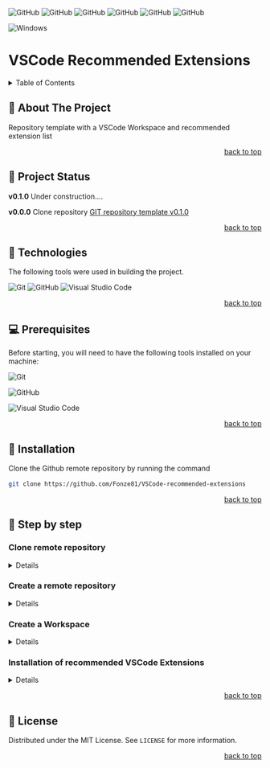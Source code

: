 <!-- Used for back to top link -->
<div id="top"></div>

<!-- Insert badges here. See https://shields.io/ -->
![GitHub](https://img.shields.io/github/v/tag/Fonze81/VSCode-recommended-extensions?style=for-the-badge&logo=github)
![GitHub](https://img.shields.io/github/release-date/Fonze81/VSCode-recommended-extensions?style=for-the-badge&logo=github)
![GitHub](https://img.shields.io/github/last-commit/Fonze81/VSCode-recommended-extensions?style=for-the-badge&logo=github)
![GitHub](https://img.shields.io/github/commit-activity/m/Fonze81/VSCode-recommended-extensions?style=for-the-badge&logo=github)
![GitHub](https://img.shields.io/github/repo-size/Fonze81/VSCode-recommended-extensions?style=for-the-badge&logo=github)
![GitHub](https://img.shields.io/github/license/Fonze81/VSCode-recommended-extensions?style=for-the-badge)

![Windows](https://img.shields.io/badge/Windows-0078D6?style=for-the-badge&logo=windows&logoColor=white)

# VSCode Recommended Extensions

<details>
    <summary>Table of Contents</summary>
    <ol>
        <li><a href="#about-the-project"> 📝 About The Project</a></li>
        <li><a href="#project-status"> 🚧 Project Status</a></li>
        <li><a href="#technologies"> 🔰 Technologies</a></li>
        <li><a href="#prerequisites"> 💻 Prerequisites</a></li>
        <li><a href="#installation"> 🚀 Installation</a></li>
        <li><a href="#step-by-step"> 🚶 Step by step</a></li>
        <ul>
            <li><a href="#clone-remote-repository">Clone remote repository</a></li>
            <li><a href="#create-workspace">Create a Workspace</a></li>
            <li><a href="#vscode extensions">Installation of recommended VSCode Extensions</a></li>
        </ul>
        <li><a href="#license"> 📝 License</a></li>
    </ol>
</details>

<!-- Used for Table of Contents link -->
<div id="about-the-project"></div>

## 📝 About The Project

Repository template with a VSCode Workspace and recommended extension list

<!-- Link to top -->
<p align="right"><a href="#top">back to top</a></p>

<!-- Used for Table of Contents link -->
<div id="project-status"></div>

## 🚧 Project Status

**v0.1.0**  Under construction....

**v0.0.0**  Clone repository [GIT repository template v0.1.0](https://github.com/Fonze81/GIT-repository-template/releases/tag/0.1.0)

<!-- Link to top -->
<p align="right"><a href="#top">back to top</a></p>

<!-- Used for Table of Contents link -->
<div id="technologies"></div>

## 🔰 Technologies

The following tools were used in building the project.

<!-- For more badges see: https://github.com/Ileriayo/markdown-badges -->
![Git](https://img.shields.io/badge/git-%23F05033.svg?style=for-the-badge&logo=git&logoColor=white)
![GitHub](https://img.shields.io/badge/github-%23121011.svg?style=for-the-badge&logo=github&logoColor=white)
![Visual Studio Code](https://img.shields.io/badge/Visual%20Studio%20Code-0078d7.svg?style=for-the-badge&logo=visual-studio-code&logoColor=white)

<!-- Link to top -->
<p align="right"><a href="#top">back to top</a></p>

<!-- Used for Table of Contents link -->
<div id="prerequisites"></div>

## 💻 Prerequisites

Before starting, you will need to have the following tools installed on your machine:

![Git](https://img.shields.io/static/v1?label=Git&message=^v2.33.1.windows.1&color=blue&style=flat-square&logo=git)

![GitHub](https://img.shields.io/static/v1?label=GitHub%20Desktop&message=^v2.9.14%20x64&color=blue&style=flat-square&logo=github)

![Visual Studio Code](https://img.shields.io/static/v1?label=Visual%20Studio%20Code&message=^v1.66.2%20x64&color=blue&style=flat-square&logo=visual-studio-code)

<!-- Link to top -->
<p align="right"><a href="#top">back to top</a></p>

<!-- Used for Table of Contents link -->
<div id="installation"></div>

## 🚀 Installation

Clone the Github remote repository by running the command

```bash
git clone https://github.com/Fonze81/VSCode-recommended-extensions
```

<!-- Link to top -->
<p align="right"><a href="#top">back to top</a></p>

<!-- Used for Table of Contents link -->
<div id="step-by-step"></div>

## 🚶 Step by step

<!-- Used for Table of Contents link -->
<div id="clone-remote-repository"></div>

### Clone remote repository

<details>

Open a terminal window and run the command `git --version` to verify that it is installed.
If an error is returned, there are a few ways to install Git on Windows. The most official build is available for download on the Git website. Just go to https://git-scm.com/download/win and the download will start automatically.

> ![Git](./images/git-icon_14px.svg) [**Git**](https://git-scm.com/) is a free and open source distributed version control system designed to handle everything from small to very large projects with speed and efficiency.

To update Git to the latest version run the command

```bash
git update-git-for-windows
```

Git comes with a tool called git config that lets you get and set configuration variables that control all aspects of how Git looks and operates. See [First-Time Git Setup](https://git-scm.com/book/en/v2/Getting-Started-First-Time-Git-Setup)

```bash
git config --global user.name '<your-username>'
git config --global user.email <your-email>
```

Go to that project's directory. In the terminal window run the command:

```bash
cd C:/Users/user/VSCode-recommended-extensions
```

Create a new subdirectory named .git that contains all of your necessary repository files \- a Git repository skeleton. Run the command:

```bash
git init
git status
```

Downloaded the source code from the [GIT repository template v0.1.0](https://github.com/Fonze81/GIT-repository-template/releases/tag/0.1.0). Unzipped the zip file and copied the contents to the local repository.

Start tracking these files and do a initial commit.

```bash
git add .
git commit -m 'Initial commit'
git branch -M main
```

<!-- Link to top -->
<p align="right"><a href="#top">back to top</a></p>

</details>

<!-- Used for Table of Contents link -->
<div id="create-remote-repository"></div>

### Create a remote repository

<details>

Go to [Github](https://github.com/) and create a new remote repository.
Download [GitHub Desktop](https://central.github.com/deployments/desktop/desktop/latest/win32) and install it

Open the Github Desktop software, log in, select your local repository (File > Add local repository...) and then upload it to the remote repository (Repository > Push).

> ⚠️ Cannot upload directly from Git due to token authentication requirement. See [token authentication requirements for git operations](https://github.blog/2020-12-15-token-authentication-requirements-for-git-operations/)

<!-- Link to top -->
<p align="right"><a href="#top">back to top</a></p>

</details>

<!-- Used for Table of Contents link -->
<div id="create-workspace"></div>

### Create a Workspace

<details>

Check that [VSCode]( https://code.visualstudio.com/) is installed using the command `code --version`. If it's not installed, [download](https://code.visualstudio.com/docs/?dv=win) and install

> ![Visual Studio Code](./images/vscode-icon_14px.svg) [**Visual Studio Code**](https://code.visualstudio.com/) is a lightweight but powerful source code editor which runs on your desktop and is available for Windows, macOS and Linux. It comes with built-in support for JavaScript, TypeScript and Node.js and has a rich ecosystem of extensions for other languages (such as C++, C#, Java, Python, PHP, Go) and runtimes (such as .NET and Unity)

In [VSCode]( https://code.visualstudio.com/) open the folder of this repository, and save the Workspace

<!-- Link to top -->
<p align="right"><a href="#top">back to top</a></p>

</details>

<!-- Used for Table of Contents link -->
<div id="vscode extensions"></div>

### Installation of recommended VSCode Extensions

<details>

VSCode has [extensions](https://marketplace.visualstudio.com/VSCode) that enable additional languages, themes, debuggers, commands, and more. VS Code's growing community shares their secret sauce to improve your workflow. In this workspace, the following extensions were added (not mandatory):

<!-- Table -->
Extension | Decription
--- :|: ---
![Dracula Official](https://img.shields.io/visual-studio-marketplace/v/dracula-theme.theme-dracula?label=Dracula%20Official) | A dark theme for many editors, shells, and more
![Material Icon Theme](https://img.shields.io/visual-studio-marketplace/v/PKief.material-icon-theme?label=Material%20Icon%20Theme) | Get the Material Design icons into your VS Code
![Git Graph](https://img.shields.io/visual-studio-marketplace/v/mhutchie.git-graph?label=Git%20Graph) | View a Git Graph of your repository, and perform Git actions from the graph
![Git History](https://img.shields.io/visual-studio-marketplace/v/donjayamanne.githistory?label=Git%20History) | View git log, file history, compare branches or commits
![markdownlint](https://img.shields.io/visual-studio-marketplace/v/DavidAnson.vscode-markdownlint?label=markdownlint) | Markdown linting and style checking for Visual Studio Code
![Badges](https://img.shields.io/visual-studio-marketplace/v/idleberg.badges?label=Badges) | Snippets to quickly insert Shield.io badges into HTML, Markdown, reStructuredText or Textile documents

<!-- Link to top -->
<!-- <p align="right"><a href="#top">back to top</a></p> -->

</details>

<!-- Link to top -->
<p align="right"><a href="#top">back to top</a></p>

<!-- Used for Table of Contents link -->
<div id="license"></div>

## 📝 License

Distributed under the MIT License. See `LICENSE` for more information.

<!-- Link to top -->
<p align="right"><a href="#top">back to top</a></p>
